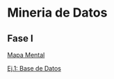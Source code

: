 # Mineria de Datos

## Fase I
[Mapa Mental](https://github.com/ricardo-botello11/Mineria-de-Datos/blob/main/MapaMental_1_1847012.pdf)

[Ej.1: Base de Datos](https://github.com/rebecacardenas/MINERIA-DE-DATOS/blob/main/Ej1_BasesDatos_Equipo_4.pdf)
